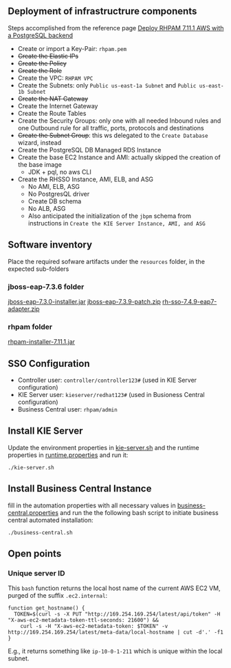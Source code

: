 ## Deployment of infrastructrure components
Steps accomplished from the reference page [Deploy RHPAM 7.11.1 AWS with a PostgreSQL backend][reference-procedure]
* Create or import a Key-Pair: `rhpam.pem`
* ~~Create the Elastic IPs~~
* ~~Create the Policy~~
* ~~Create the Role~~
* Create the VPC: `RHPAM VPC`
* Create the Subnets: only `Public us-east-1a Subnet` and `Public us-east-1b Subnet`
* ~~Create the NAT Gateway~~
* Create the Internet Gateway
* Create the Route Tables
* Create the Security Groups: only one with all needed Inbound rules and one Outbound rule for all traffic, ports, protocols and destinations
* ~~Create the Subnet Group~~: this ws delegated to the `Create Database` wizard, instead
* Create the PostgreSQL DB Managed RDS Instance
* Create the base EC2 Instance and AMI: actually skipped the creation of the base image
  * JDK + pql, no aws CLI
* Create the RHSSO Instance, AMI, ELB, and ASG
  * No AMI, ELB, ASG
  * No PostgresQL driver
  * Create DB schema
  * No ALB, ASG
  * Also anticipated the initialization of the `jbpm` schema from instructions in `Create the KIE Server Instance, AMI, and ASG`
  
## Software inventory
Place the required sofware artifacts under the `resources` folder, in the expected sub-folders
### jboss-eap-7.3.6 folder
[jboss-eap-7.3.0-installer.jar][jboss-eap-installer]
[jboss-eap-7.3.9-patch.zip][jboss-eap-patch]
[rh-sso-7.4.9-eap7-adapter.zip][sso-eap7-adapter]
### rhpam folder
[rhpam-installer-7.11.1.jar][rhpam-installer]

## SSO Configuration
* Controller user: `controller/controller123#` (used in KIE Server configuration)
* KIE Server user: `kieserver/redhat123#` (used in Busioness Central configuration)
* Business Central user: `rhpam/admin`

## Install KIE Server
Update the environment properties in [kie-server.sh](./kie-server.sh) and the runtime properties in [runtime.properties](./resources/kie-server/runtime.properties) 
and run it:
```shell
./kie-server.sh
```

## Install Business Central Instance
fill in the automation properties with all necessary values in  [business-central.properties](./business-central.properties) 
and run the the following bash script to initiate business central automated installation:
```shell
./business-central.sh
```

## Open points
### Unique server ID
This `bash` function returns the local host name of the current AWS EC2 VM, purged of the suffix `.ec2.internal`:
```shell
function get_hostname() {
  TOKEN=$(curl -s -X PUT "http://169.254.169.254/latest/api/token" -H "X-aws-ec2-metadata-token-ttl-seconds: 21600") &&
    curl -s -H "X-aws-ec2-metadata-token: $TOKEN" -v http://169.254.169.254/latest/meta-data/local-hostname | cut -d'.' -f1
}
```
E.g., it returns something like `ip-10-0-1-211` which is unique within the local subnet.

<!-- links -->
[reference-procedure]: https://github.com/RHEcosystemAppEng/rhpam-deployment/tree/main/eap/rhpam-on-aws-with-managed-postgresql
[jboss-eap-installer]: https://access.redhat.com/jbossnetwork/restricted/listSoftware.html?downloadType=distributions&product=appplatform&version=7.3
[jboss-eap-patch]: https://access.redhat.com/jbossnetwork/restricted/listSoftware.html?product=appplatform&downloadType=patches&version=7.3
[sso-eap7-adapter]: https://access.redhat.com/jbossnetwork/restricted/listSoftware.html?product=core.service.rhsso&downloadType=patches&version=7.4
[rhpam-installer]: https://access.redhat.com/jbossnetwork/restricted/listSoftware.html?downloadType=distributions&product=rhpam&version=7.11.1

